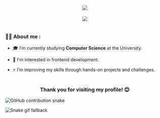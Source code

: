 
<br />

<h1 align="center">
    <img src="https://readme-typing-svg.herokuapp.com/?font=Pacifico&size=35&duration=2500&pause=50&color=ba74d5&center=true&vCenter=true&width=500&height=70&duration=4000&lines=Hi+There!+👋;+I'm+Zsanett+Fekete!;" />
</h1>

<div align="center">
    <img src="https://visitor-badge.laobi.icu/badge?page_id=zsanifekete.zsanifekete" />
</div>

#

### 👩‍💻 About me :

- 🎓 I’m currently studying **Computer Science** at the University.

- 💬 I'm interested in frontend development.
<!--
- 🌱 I’m currently learning **Python**.
-->
- ⚡ I’m improving my skills through hands-on projects and challenges.
<!--
# 

### 🛠️ Languages and Tools :

<div align="center">
<ul align="left">
Programming languages:
</ul>
    <img src="https://skillicons.dev/icons?i=python" title="Python" alt="Python"/>
<br></br>
<ul align="left">
Web development:
</ul>
    <img src="https://skillicons.dev/icons?i=html" title="HTML" alt="HTML"/>
    <img src="https://skillicons.dev/icons?i=css" title="CSS" alt="CSS"/>
    <img src="https://skillicons.dev/icons?i=sass" title="SASS/SCSS" alt="SASS/SCSS"/>
    <img src="https://skillicons.dev/icons?i=bootstrap" title="Bootstrap" alt="Bootstrap"/>
<br></br>
<ul align="left">
Development Tools:
</ul>
    <img src="https://skillicons.dev/icons?i=vscode" title="Visual Studio Code" alt="Visual Studio Code"/>
    <img src="https://skillicons.dev/icons?i=git" title="Git" alt="Git"/>
    <img src="https://skillicons.dev/icons?i=webpack" title="Webpack" alt="Webpack"/>
    <img src="icons/parcel-icon.png" title="Parcel" alt="Parcel" style="width: 4rem"/>
<br></br>
<ul align="left">
PLatforms and Hosting:
</ul>
    <img src="https://skillicons.dev/icons?i=netlify" title="Netlify" alt="Netlify"/>
    <img src="https://skillicons.dev/icons?i=vercel" title="Vercel" alt="Vercel"/>
<ul align="left">
Additional Tools:
</ul>
    <img src="https://skillicons.dev/icons?i=matlab" title="MATLAB" alt="MATLAB"/>
</div>

#-->
<!--
### ✨ My stats :
-->
<p align="center">
    <!--<img  width="330px" src="https://github-readme-stats.vercel.app/api?username=zsanifekete&show_icons=true&theme=dark&hide_border=true&title_color=E5E5E5&icon_color=D484F4&bg_color=211F27&text_color=89B4FA&ring_color=D484F4" />-->
    <!--
    <img width="350px" src="https://github-readme-stats.vercel.app/api?username=zsanifekete&show_icons=true&theme=dark&hide_border=true&title_color=E5E5E5&icon_color=D484F4&bg_color=211F27&text_color=89B4FA&ring_color=D484F4&token=YOUR_PERSONAL_ACCESS_TOKEN" alt="GitHub Streak" /> 
    <!--<img width="330px" height="200px" src="https://github-readme-stats.vercel.app/api/top-langs/?username=zsanifekete&langs_count=8&theme=dark&hide_border=true&bg_color=211F27" alt="Most used languages" />-->
    <!--<img width="300px" src="https://github-readme-stats.vercel.app/api/top-langs/?username=zsanifekete&layout=compact&bg_color=211F27&hide_border=true&title_color=89B4FA&text_color=E5E5E5" alt="Most used languages" />
    <img src="https://github-readme-streak-stats.herokuapp.com/?user=zsanifekete&theme=dark&hide_border=true&background=211F27&ring=D484F4&currStreakLabel=E5E5E5" />-->
</p> 

#

<h3 align="center"> Thank you for visiting my profile! 😊 </h3>

<!-- Snake contribution (dark/light + cachebust) -->
<picture>
  <source media="(prefers-color-scheme: dark)"
          srcset="https://raw.githubusercontent.com/zsanifekete/zsanifekete/output/github-contribution-grid-snake-dark.svg?v=20251003" />
  <source media="(prefers-color-scheme: light)"
          srcset="https://raw.githubusercontent.com/zsanifekete/zsanifekete/output/github-contribution-grid-snake.svg?v=20251003" />
  <img alt="GitHub contribution snake"
       src="https://raw.githubusercontent.com/zsanifekete/zsanifekete/output/github-contribution-grid-snake.svg?v=20251003" />
</picture>

<!-- GIF fallback (ha SVG nem megy jól) -->
![Snake gif fallback](https://raw.githubusercontent.com/zsanifekete/zsanifekete/output/github-contribution-grid-snake.gif?v=20251003)


<!--
**zsanifekete/zsanifekete** is a ✨ _special_ ✨ repository because its `README.md` (this file) appears on your GitHub profile.

Here are some ideas to get you started:

- 🔭 I’m currently working on ...
- 🌱 I’m currently learning ...
- 👯 I’m looking to collaborate on ...
- 🤔 I’m looking for help with ...
- 💬 Ask me about ...
- 📫 How to reach me: ...
- 😄 Pronouns: ...
- ⚡ Fun fact: ...
-->
